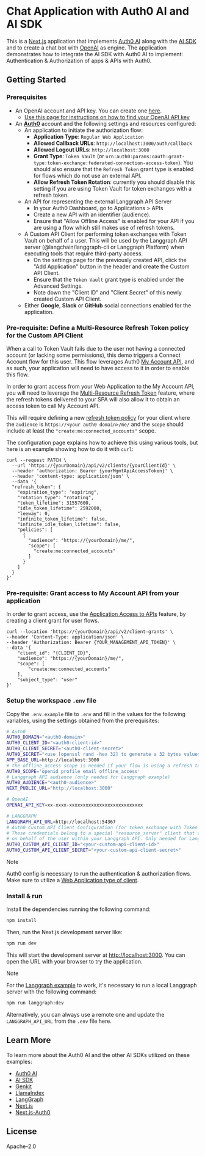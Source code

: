 # Chat Application with Auth0 AI and AI SDK

This is a [Next.js](https://nextjs.org) application that implements [Auth0 AI](https://auth0.ai) along with the [AI SDK](https://sdk.vercel.ai/) and to create a chat bot with [OpenAI](https://platform.openai.com) as engine. The application demonstrates how to integrate the AI SDK with Auth0 AI to implement: Authentication & Authorization of apps & APIs with Auth0.

## Getting Started

### Prerequisites

- An OpenAI account and API key. You can create one [here](https://platform.openai.com).
  - [Use this page for instructions on how to find your OpenAI API key](https://help.openai.com/en/articles/4936850-where-do-i-find-my-openai-api-key)
- An **[Auth0](https://auth0.com)** account and the following settings and resources configured:
  - An application to initiate the authorization flow:
    - **Application Type**: `Regular Web Application`
    - **Allowed Callback URLs**: `http://localhost:3000/auth/callback`
    - **Allowed Logout URLs**: `http://localhost:3000`
    - **Grant Type**: `Token Vault` (or `urn:auth0:params:oauth:grant-type:token-exchange:federated-connection-access-token`). You should also ensure that the `Refresh Token` grant type is enabled for flows which do not use an external API.
    - **Allow Refresh Token Rotation**: currently you should disable this setting if you are using Token Vault for token exchanges with a refresh token.
  - An API for representing the external Langgraph API Server
    - In your Auth0 Dashboard, go to Applications > APIs
    - Create a new API with an identifier (audience).
    - Ensure that "Allow Offline Access" is enabled for your API if you are using a flow which still makes use of refresh tokens.
  - A Custom API Client for performing token exchanges with Token Vault on behalf of a user. This will be used by the Langgraph API server (@langchain/langgraph-cli or Langgraph Platform) when executing tools that require third-party access.
    - On the settings page for the previously created API, click the "Add Application" button in the header and create the Custom API Client.
    - Ensure that the `Token Vault` grant type is enabled under the Advanced Settings.
    - Note down the "Client ID" and "Client Secret" of this newly created Custom API Client.
  - Either **Google**, **Slack** or **GitHub** social connections enabled for the application.


### Pre-requisite: Define a Multi-Resource Refresh Token policy for the Custom API Client

When a call to Token Vault fails due to the user not having a connected account (or lacking some permissions), this demo triggers a Connect Account flow for this user. This flow leverages Auth0 [My Account API](https://auth0.com/docs/manage-users/my-account-api), and as such, your application will need to have access to it in order to enable this flow.

In order to grant access from your Web Application to the My Account API, you will need to leverage the [Multi-Resource Refresh Token](https://auth0.com/docs/secure/tokens/refresh-tokens/multi-resource-refresh-token) feature, where the refresh tokens delivered to your SPA will also allow it to obtain an access token to call My Account API.

This will require defining a new [refresh token policy](https://auth0.com/docs/secure/tokens/refresh-tokens/multi-resource-refresh-token/configure-and-implement-multi-resource-refresh-token) for your client where the `audience` is `https://<your auth0 domain>/me/` and the `scope` should include at least the `"create:me:connected_accounts"` scope.

The configuration page explains how to achieve this using various tools, but here is an example showing how to do it with `curl`:

```shell
curl --request PATCH \
  --url 'https://{yourDomain}/api/v2/clients/{yourClientId}' \
  --header 'authorization: Bearer {yourMgmtApiAccessToken}' \
  --header 'content-type: application/json' \
  --data '{
  "refresh_token": {
    "expiration_type": "expiring",
    "rotation_type": "rotating",
    "token_lifetime": 31557600,
    "idle_token_lifetime": 2592000,
    "leeway": 0,
    "infinite_token_lifetime": false,
    "infinite_idle_token_lifetime": false,
    "policies": [
      {
        "audience": "https://{yourDomain}/me/",
        "scope": [
          "create:me:connected_accounts"
        ]
      }
    ]
  }
}'
```

### Pre-requisite: Grant access to My Account API from your application

In order to grant access, use the [Application Access to APIs](https://auth0.com/docs/get-started/applications/application-access-to-apis-client-grants) feature, by creating a client grant for user flows.

```shell
curl --location 'https://{yourDomain}/api/v2/client-grants' \
--header 'Content-Type: application/json' \
--header 'Authorization: Bearer {YOUR_MANAGEMENT_API_TOKEN}' \
--data '{
    "client_id": "{CLIENT_ID}",
    "audience": "https://{yourDomain}/me/",
    "scope": [
        "create:me:connected_accounts"
    ],
    "subject_type": "user"
}'
```


### Setup the workspace `.env` file

Copy the `.env.example` file to `.env` and fill in the values for the following variables, using the settings obtained from the prerequisites:

```bash
# Auth0
AUTH0_DOMAIN="<auth0-domain>"
AUTH0_CLIENT_ID="<auth0-client-id>"
AUTH0_CLIENT_SECRET="<auth0-client-secret>"
AUTH0_SECRET="<use [openssl rand -hex 32] to generate a 32 bytes value>"
APP_BASE_URL=http://localhost:3000
# the offline_access scope is needed if your flow is using a refresh token
AUTH0_SCOPE='openid profile email offline_access'
# Langgraph API audience (only needed for Langgraph example)
AUTH0_AUDIENCE="<auth0-audience>"
NEXT_PUBLIC_URL="http://localhost:3000"

# OpenAI
OPENAI_API_KEY=xx-xxxx-xxxxxxxxxxxxxxxxxxxxxxxxxxx

# LANGGRAPH
LANGGRAPH_API_URL=http://localhost:54367
# Auth0 Custom API Client Configuration (for token exchange with Token Vault)
# These credentials belong to a special "resource_server" client that can perform token exchanges
# on behalf of the user within your Langgraph API. Only needed for Langgraph example.
AUTH0_CUSTOM_API_CLIENT_ID="<your-custom-api-client-id>"
AUTH0_CUSTOM_API_CLIENT_SECRET="<your-custom-api-client-secret>"
```

> [!NOTE]
> Auth0 config is necessary to run the authentication & authorization flows. Make sure to utilize a [Web Application type of client](https://auth0.com/docs/get-started/auth0-overview/create-applications/regular-web-apps).

### Install & run

Install the dependencies running the following command:

```bash
npm install
```

Then, run the Next.js development server like:

```bash
npm run dev
```

This will start the development server at [http://localhost:3000](http://localhost:3000). You can open the URL with your browser to try the application.

> [!NOTE]
> For the [Langgraph example](/examples/calling-apis/chatbot/app/(langgraph)/) to work, it's necessary to run a local Langgraph server with the following command:
> ```bash
> npm run langgraph:dev
> ```
> Alternatively, you can always use a remote one and update the `LANGGRAPH_API_URL` from the `.env` file here.

## Learn More

To learn more about the Auth0 AI and the other AI SDKs utilized on these examples:

- [Auth0 AI](https://auth0.ai)
- [AI SDK](https://sdk.vercel.ai/)
- [Genkit](https://firebase.google.com/docs/genkit)
- [LlamaIndex](https://ts.llamaindex.ai/)
- [LangGraph](https://langchain-ai.github.io/langgraph/)
- [Next.js](https://nextjs.org)
- [Next.js-Auth0](https://github.com/auth0/nextjs-auth0)

## License

Apache-2.0
